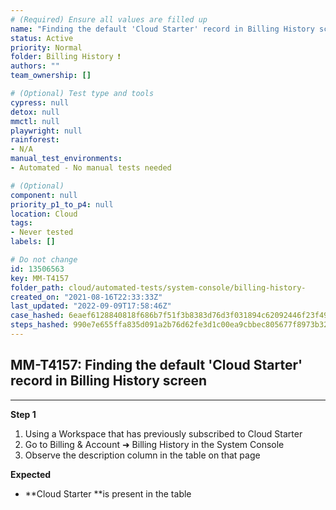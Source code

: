 ```yaml
---
# (Required) Ensure all values are filled up
name: "Finding the default 'Cloud Starter' record in Billing History screen"
status: Active
priority: Normal
folder: Billing History ❗
authors: ""
team_ownership: []

# (Optional) Test type and tools
cypress: null
detox: null
mmctl: null
playwright: null
rainforest: 
- N/A
manual_test_environments: 
- Automated - No manual tests needed

# (Optional)
component: null
priority_p1_to_p4: null
location: Cloud
tags: 
- Never tested
labels: []

# Do not change
id: 13506563
key: MM-T4157
folder_path: cloud/automated-tests/system-console/billing-history-
created_on: "2021-08-16T22:33:33Z"
last_updated: "2022-09-09T17:58:46Z"
case_hashed: 6eaef6128840818f686b7f51f3b8383d76d3f031894c62092446f23f49b7fbd8ef5967f1706f7df6b85bd4873b7ac8f0
steps_hashed: 990e7e655ffa835d091a2b76d62fe3d1c00ea9cbbec805677f8973b32d2c98995a3714b4f197ac1457731c0597107776
---
```


## MM-T4157: Finding the default 'Cloud Starter' record in Billing History screen

---

**Step 1**

1. Using a Workspace that has previously subscribed to Cloud Starter
2. Go to Billing & Account ➜ Billing History in the System Console
3. Observe the description column in the table on that page

**Expected**

- \*\*Cloud Starter \*\*is present in the table
